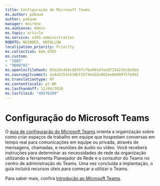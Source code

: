 ```yaml
---
title: Configuração do Microsoft Teams
ms.author: pebaum
author: pebaum
manager: mnirkhe
ms.audience: Admin
ms.topic: article
ms.service: o365-administration
ROBOTS: NOINDEX, NOFOLLOW
localization_priority: Priority
ms.collection: Adm_O365
ms.custom:
- "2605"
- "9000701"
ms.openlocfilehash: b5e24c4d4cd074fcfba99147ee97254235c0a5bd
ms.sourcegitcommit: 2e4a5153e530bf15744a52e982eeb0d99757e9d2
ms.translationtype: HT
ms.contentlocale: pt-BR
ms.lasthandoff: 12/04/2020
ms.locfileid: "49576209"
---
```

# <a name="set-up-microsoft-teams"></a>Configuração do Microsoft Teams

O [guia de configuração do Microsoft Teams](https://aka.ms/teamsguidance) orienta a organização sobre como criar espaços de trabalho em equipe que hospedam conversas em tempo real para comunicações em equipe ou privada, através de mensagens, chamadas, e reuniões de áudio ou vídeo. Você receberá instruções para determinar as necessidades de rede da organização utilizando a ferramenta Planejador de Rede e o consultor do Teams no centro de administração do Teams. Uma vez concluída a implantação, o guia incluirá recursos úteis para começar a utilizar o Teams.

Para saber mais, confira [Introdução ao Microsoft Teams](https://docs.microsoft.com/microsoftteams/get-started-with-teams-quick-start).
